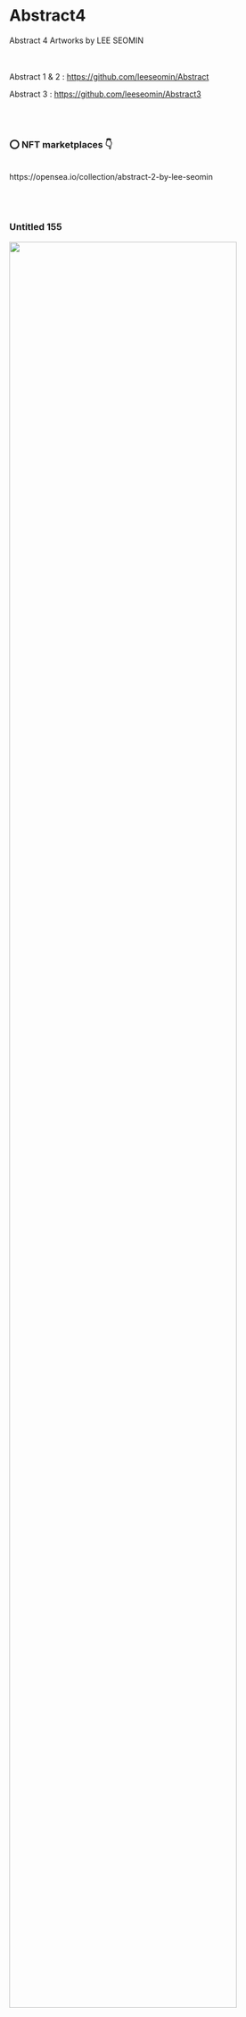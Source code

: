 # Abstract4
Abstract 4 Artworks by LEE SEOMIN

  <br/><br/>
Abstract 1 & 2 : https://github.com/leeseomin/Abstract

Abstract 3     : https://github.com/leeseomin/Abstract3 


 <br/><br/>
 
 ### :o: NFT marketplaces  :point_down:


 <br/>
https://opensea.io/collection/abstract-2-by-lee-seomin

 <br/><br/>
 
 
 ### Untitled 155

 <img src="https://github.com/leeseomin/Abstract4/blob/main/art/Untitled155.png" width="90%">    
 
 <br/><br/>
 
### Untitled 157

 <img src="https://github.com/leeseomin/Abstract4/blob/main/art/Untitled157.png" width="90%">    
 
 <br/><br/>

### Untitled 158

 <img src="https://github.com/leeseomin/Abstract4/blob/main/art/Untitled158.png" width="80%">    
 
 <br/><br/>
 
 
### Untitled 159

 <img src="https://github.com/leeseomin/Abstract4/blob/main/art/Untitled159.png" width="80%">    
 
 <br/><br/> 
 
 
### Untitled 160

 <img src="https://github.com/leeseomin/Abstract4/blob/main/art/Untitled160.png" width="80%">    
 
 <br/><br/> 
 

### Untitled 161

 <img src="https://github.com/leeseomin/Abstract4/blob/main/art/Untitled161.png" width="80%">    
 
 <br/><br/> 
 

### Untitled 163

 <img src="https://github.com/leeseomin/Abstract4/blob/main/art/Untitled163.png" width="80%">    
 
 <br/><br/> 
 
 
### Untitled 165

 <img src="https://github.com/leeseomin/Abstract4/blob/main/art/Untitled165.png" width="80%">    
 
 <br/><br/> 



### Untitled 166 : The birth of the void

 <img src="https://github.com/leeseomin/Abstract4/blob/main/art/Untitled166.png" width="80%">    
 
 <br/><br/> 

### Untitled 168

 <img src="https://github.com/leeseomin/Abstract4/blob/main/art/Untitled168.png" width="80%">    
 
 <br/><br/> 
 
 
 
 ### Author and Creator
 
 LEE SEOMIN
 
 https://linktr.ee/techne_0_1
   <br/> 
 https://github.com/leeseomin 
  <br/> 
 https://twitter.com/Techne_0_1
 <br/><br/>
 

